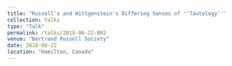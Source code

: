 ```yaml
---
title: "Russell's and Wittgenstein's Differing Senses of ''Tautology''"
collection: talks
type: "Talk"
permalink: /talks/2018-06-22-BRS
venue: "Bertrand Russell Society"
date: 2018-06-22
location: "Hamilton, Canada"
---
```

